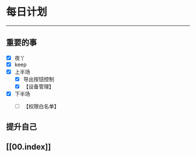 
# 每日计划
---
## 重要的事

- [x]    夜丫
- [x]   keep
- [x]  上半场
	- [x] 导出按钮控制
	- [x] 【设备管理】
- [x] 下半场
	- [ ] 【权限白名单】



## 提升自己

  



## [[00.index]]










